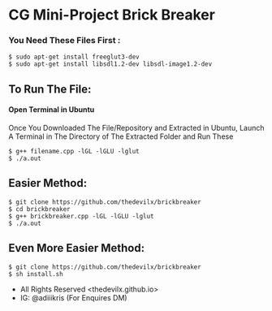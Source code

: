 # CG Mini-Project Brick Breaker

### You Need These Files First :
    $ sudo apt-get install freeglut3-dev
    $ sudo apt-get install libsdl1.2-dev libsdl-image1.2-dev

## To Run The File:

#### Open Terminal in Ubuntu 
Once You Downloaded The File/Repository and Extracted in Ubuntu, Launch A Terminal in The Directory of The Extracted Folder and Run These

    $ g++ filename.cpp -lGL -lGLU -lglut
    $ ./a.out

## Easier Method:

    $ git clone https://github.com/thedevilx/brickbreaker
    $ cd brickbreaker
    $ g++ brickbreaker.cpp -lGL -lGLU -lglut
    $ ./a.out


## Even More Easier Method:

    $ git clone https://github.com/thedevilx/brickbreaker
    $ sh install.sh

* All Rights Reserved <thedevilx.github.io>
* IG: @adiiikris   (For Enquires DM)
